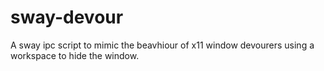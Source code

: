 # sway-devour
A sway ipc script to mimic the beavhiour of x11 window devourers using a workspace to hide the window.
